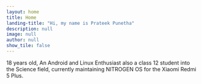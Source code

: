 ```yaml
---
layout: home
title: Home
landing-title: "Hi, my name is Prateek Punetha"
description: null
image: null
author: null
show_tile: false
---
```


18 years old, An Android and Linux Enthusiast also a class 12 student into the Science field, currently maintaining NITROGEN OS for the Xiaomi Redmi 5 Plus.
